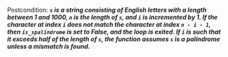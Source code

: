 Postcondition: ***`s` is a string consisting of English letters with a length between 1 and 1000, `n` is the length of `s`, and `i` is incremented by 1. If the character at index `i` does not match the character at index `n - i - 1`, then `is_spalindrome` is set to False, and the loop is exited. If `i` is such that it exceeds half of the length of `s`, the function assumes `s` is a palindrome unless a mismatch is found.***